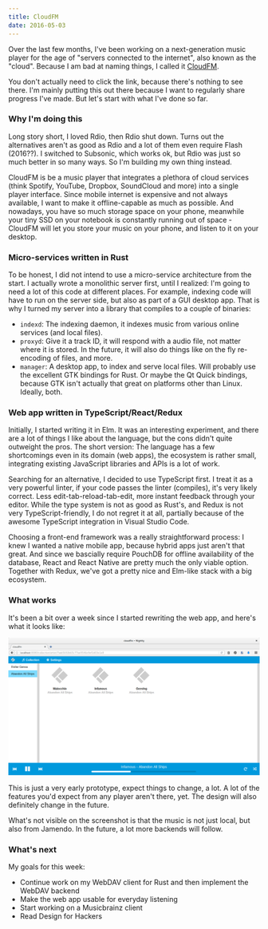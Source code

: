 ```yaml
---
title: CloudFM
date: 2016-05-03
---
```


Over the last few months, I've been working on a next-generation music player
for the age of "servers connected to the internet", also known as the "cloud".
Because I am bad at naming things, I called it [CloudFM](https://github.com/cloudfm/cloudfm).

You don't actually need to click the link, because there's nothing to see there.
I'm mainly putting this out there because I want to regularly share progress
I've made. But let's start with what I've done so far.

### Why I'm doing this

Long story short, I loved Rdio, then Rdio shut down. Turns out the alternatives
aren't as good as Rdio and a lot of them even require Flash (2016??).
I switched to Subsonic, which works ok, but Rdio was just so much better in so
many ways. So I'm building my own thing instead.

CloudFM is be a music player that integrates a plethora of cloud services
(think Spotify, YouTube, Dropbox, SoundCloud and more) into a single player
interface. Since mobile internet is expensive and not always available, I want
to make it offline-capable as much as possible. And nowadays, you have so much
storage space on your phone, meanwhile your tiny SSD on your notebook
is constantly running out of space - CloudFM will let you store your music
on your phone, and listen to it on your desktop.

### Micro-services written in Rust

To be honest, I did not intend to use a micro-service architecture from the start.
I actually wrote a monolithic server first, until I realized: I'm going to
need a lot of this code at different places. For example, indexing code will
have to run on the server side, but also as part of a GUI desktop app. That is
why I turned my server into a library that compiles to a couple of binaries:

* `indexd`: The indexing daemon, it indexes music from various online services (and local files).
* `proxyd`: Give it a track ID, it will respond with a audio file, not matter where
  it is stored. In the future, it will also do things like on the fly re-encoding
  of files, and more.
* `manager`: A desktop app, to index and serve local files. Will probably use the
  excellent GTK bindings for Rust. Or maybe the Qt Quick bindings, because
  GTK isn't actually that great on platforms other than Linux. Ideally, both.

### Web app written in TypeScript/React/Redux

Initially, I started writing it in Elm. It was an interesting experiment,
and there are a lot of things I like about the language, but the cons didn't
quite outweight the pros. The short version: The language has a few shortcomings
even in its domain (web apps), the ecosystem is rather small, integrating
existing JavaScript libraries and APIs is a lot of work.

Searching for an alternative, I decided to use TypeScript first. I treat it
as a very powerful linter, if your code passes the linter (compiles), it's
very likely correct. Less edit-tab-reload-tab-edit, more instant feedback
through your editor. While the type system is not as good as Rust's, and Redux
is not very TypeScript-friendly, I do not regret it at all, partially because of
the awesome TypeScript integration in Visual Studio Code.

Choosing a front-end framework was a really straightforward process: I knew
I wanted a native mobile app, because hybrid apps just aren't that great. And
since we bascially require PouchDB for offline availability of the database,
React and React Native are pretty much the only viable option. Together with
Redux, we've got a pretty nice and Elm-like stack with a big ecosystem.

### What works

It's been a bit over a week since I started rewriting the web app, and
here's what it looks like:

![](/images/cloudfm.png)

This is just a very early prototype, expect things to change, a lot. A lot
of the features you'd expect from any player aren't there, yet. The design
will also definitely change in the future.

What's not visible on the screenshot is that the music is not just local, but
also from Jamendo. In the future, a lot more backends will follow.

### What's next

My goals for this week:

* Continue work on my WebDAV client for Rust and then implement the WebDAV backend
* Make the web app usable for everyday listening
* Start working on a Musicbrainz client
* Read Design for Hackers